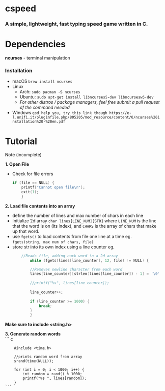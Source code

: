 # cspeed
### A simple, lightweight, fast typing speed game written in C.

# Dependencies
**ncurses** - terminal manipulation  
### Installation  
- macOS `brew install ncurses`
- Linux
	- Arch: `sudo pacman -S ncurses`
 	- Ubuntu: `sudo apt-get install libncurses5-dev libncursesw5-dev`
  	- *For other distros / package managers, feel free submit a pull request of the command needed*
- Windows `god help you, try this link though https://e-l.unifi.it/pluginfile.php/805205/mod_resource/content/0/ncurses%20installation%20-%20en.pdf`

# Tutorial
Note (incomplete)

**1. Open File**
- Check for file errors 
	``` c
	if (file == NULL) {
		printf("Cannot open file\n");
		exit(1);
		}
	```

**2. Load file contents into an array**
- define the number of lines and max number of chars in each line  
- Initialize 2d array `char lines[LINE_NUM][STR]` where `LINE_NUM` is the line that the word is on (its index), and `CHARS` is the array of chars that make up that word. 
- use `fgets()` to load contents from file one line at a time eg. `fgets(string, max num of chars, file)`
- store str into its own index using a line counter eg.
	```c
		//Reads file, adding each word to a 2d array
    		while (fgets(lines[line_counter], 12, file) != NULL) {
	
			//Removes newline character from each word
			lines[line_counter][strlen(lines[line_counter]) - 1] = '\0';
		
			//printf("%s", lines[line_counter]);
		
			line_counter++;
		
			if (line_counter >= 1000) {
			    break;
			}
		    }
	```
**Make sure to include <string.h>**

**3. Generate random words**  
	``` c    
 
	  	#include <time.h>
	  
		//prints random word from array
		srand(time(NULL));
		
		for (int i = 0; i < 1000; i++) {
			int random = rand() % 1000;
			printf("%s ", lines[random]);
		}
	```
